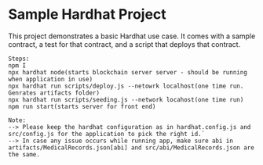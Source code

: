 # Sample Hardhat Project

This project demonstrates a basic Hardhat use case. It comes with a sample contract, a test for that contract, and a script that deploys that contract.

```
Steps:
npm I
npx hardhat node(starts blockchain server server - should be running when application in use)
npx hardhat run scripts/deploy.js --netowrk localhost(one time run. Genrates artifacts folder) 
npx hardhat run scripts/seeding.js --network locahost(one time run) 
npm run start(starts server for front end)
```


```
Note:
--> Please keep the hardhat configuration as in hardhat.config.js and src/config.js for the application to pick the right id.`
--> In case any issue occurs while running app, make sure abi in artifacts/MedicalRecords.json[abi] and src/abi/MedicalRecords.json are the same.
```




